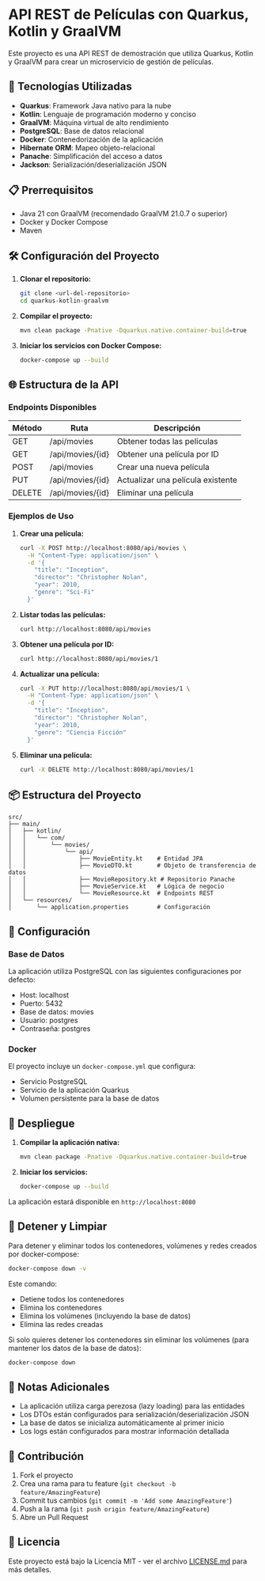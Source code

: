 # API REST de Películas con Quarkus, Kotlin y GraalVM

Este proyecto es una API REST de demostración que utiliza Quarkus, Kotlin y GraalVM para crear un microservicio de gestión de películas.

## 🚀 Tecnologías Utilizadas

- **Quarkus**: Framework Java nativo para la nube
- **Kotlin**: Lenguaje de programación moderno y conciso
- **GraalVM**: Máquina virtual de alto rendimiento
- **PostgreSQL**: Base de datos relacional
- **Docker**: Contenedorización de la aplicación
- **Hibernate ORM**: Mapeo objeto-relacional
- **Panache**: Simplificación del acceso a datos
- **Jackson**: Serialización/deserialización JSON

## 📋 Prerrequisitos

- Java 21 con GraalVM (recomendado GraalVM 21.0.7 o superior)
- Docker y Docker Compose
- Maven

## 🛠️ Configuración del Proyecto

1. **Clonar el repositorio:**
   ```bash
   git clone <url-del-repositorio>
   cd quarkus-kotlin-graalvm
   ```

2. **Compilar el proyecto:**
   ```bash
   mvn clean package -Pnative -Dquarkus.native.container-build=true
   ```

3. **Iniciar los servicios con Docker Compose:**
   ```bash
   docker-compose up --build
   ```

## 🌐 Estructura de la API

### Endpoints Disponibles

| Método | Ruta | Descripción |
|--------|------|-------------|
| GET | /api/movies | Obtener todas las películas |
| GET | /api/movies/{id} | Obtener una película por ID |
| POST | /api/movies | Crear una nueva película |
| PUT | /api/movies/{id} | Actualizar una película existente |
| DELETE | /api/movies/{id} | Eliminar una película |

### Ejemplos de Uso

1. **Crear una película:**
   ```bash
   curl -X POST http://localhost:8080/api/movies \
     -H "Content-Type: application/json" \
     -d '{
       "title": "Inception",
       "director": "Christopher Nolan",
       "year": 2010,
       "genre": "Sci-Fi"
     }'
   ```

2. **Listar todas las películas:**
   ```bash
   curl http://localhost:8080/api/movies
   ```

3. **Obtener una película por ID:**
   ```bash
   curl http://localhost:8080/api/movies/1
   ```

4. **Actualizar una película:**
   ```bash
   curl -X PUT http://localhost:8080/api/movies/1 \
     -H "Content-Type: application/json" \
     -d '{
       "title": "Inception",
       "director": "Christopher Nolan",
       "year": 2010,
       "genre": "Ciencia Ficción"
     }'
   ```

5. **Eliminar una película:**
   ```bash
   curl -X DELETE http://localhost:8080/api/movies/1
   ```

## 📦 Estructura del Proyecto

```
src/
├── main/
│   ├── kotlin/
│   │   └── com/
│   │       └── movies/
│   │           └── api/
│   │               ├── MovieEntity.kt    # Entidad JPA
│   │               ├── MovieDTO.kt       # Objeto de transferencia de datos
│   │               ├── MovieRepository.kt # Repositorio Panache
│   │               ├── MovieService.kt   # Lógica de negocio
│   │               └── MovieResource.kt  # Endpoints REST
│   └── resources/
│       └── application.properties        # Configuración
```

## 🔧 Configuración

### Base de Datos
La aplicación utiliza PostgreSQL con las siguientes configuraciones por defecto:
- Host: localhost
- Puerto: 5432
- Base de datos: movies
- Usuario: postgres
- Contraseña: postgres

### Docker
El proyecto incluye un `docker-compose.yml` que configura:
- Servicio PostgreSQL
- Servicio de la aplicación Quarkus
- Volumen persistente para la base de datos

## 🚀 Despliegue

1. **Compilar la aplicación nativa:**
   ```bash
   mvn clean package -Pnative -Dquarkus.native.container-build=true
   ```

2. **Iniciar los servicios:**
   ```bash
   docker-compose up --build
   ```

La aplicación estará disponible en `http://localhost:8080`

## 🛑 Detener y Limpiar

Para detener y eliminar todos los contenedores, volúmenes y redes creados por docker-compose:

```bash
docker-compose down -v
```

Este comando:
- Detiene todos los contenedores
- Elimina los contenedores
- Elimina los volúmenes (incluyendo la base de datos)
- Elimina las redes creadas

Si solo quieres detener los contenedores sin eliminar los volúmenes (para mantener los datos de la base de datos):
```bash
docker-compose down
```

## 📝 Notas Adicionales

- La aplicación utiliza carga perezosa (lazy loading) para las entidades
- Los DTOs están configurados para serialización/deserialización JSON
- La base de datos se inicializa automáticamente al primer inicio
- Los logs están configurados para mostrar información detallada

## 🤝 Contribución

1. Fork el proyecto
2. Crea una rama para tu feature (`git checkout -b feature/AmazingFeature`)
3. Commit tus cambios (`git commit -m 'Add some AmazingFeature'`)
4. Push a la rama (`git push origin feature/AmazingFeature`)
5. Abre un Pull Request

## 📄 Licencia

Este proyecto está bajo la Licencia MIT - ver el archivo [LICENSE.md](LICENSE.md) para más detalles. 
